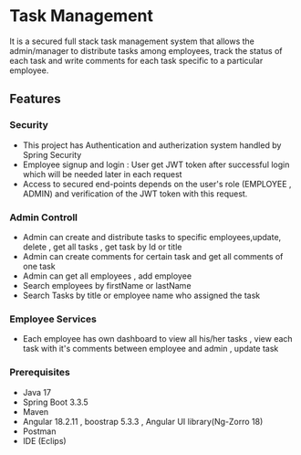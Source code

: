 
# Task Management 

It is a secured full stack task management system that allows the admin/manager to distribute tasks among employees, track the status of each task and write comments for each task specific to a particular employee.

## Features
### Security

- This project has Authentication and autherization system handled by Spring Security
- Employee signup and login : User get JWT token after successful login which will be needed later in each request
- Access to secured end-points depends on the user's role (EMPLOYEE , ADMIN) and verification of the JWT token with this request.

### Admin Controll
- Admin can create and distribute tasks to specific employees,update, delete , get all tasks , get task by Id or title
- Admin can create comments for certain task and get all comments of one task
- Admin can get all employees , add employee
- Search employees by firstName or lastName
- Search Tasks by title or employee name who assigned the task

### Employee Services
- Each employee has own dashboard to view all his/her tasks , view each task with it's comments between employee and admin , update 
  task

### Prerequisites
- Java 17
- Spring Boot 3.3.5
- Maven
- Angular 18.2.11 , boostrap 5.3.3 , Angular UI library(Ng-Zorro 18)
- Postman
- IDE (Eclips)


